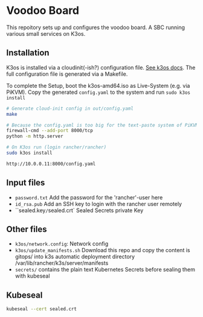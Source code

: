 # Voodoo Board

This repoitory sets up and configures the voodoo board. A SBC running various small services on K3os.

## Installation

K3os is installed via a cloudinit(-ish?) configuration file. [See k3os docs](https://github.com/rancher/k3os/blob/master/README.md#configuration). The full configuration file is generated via a Makefile.

To complete the Setup, boot the k3os-amd64.iso as Live-System (e.g. via PiKVM). Copy the generated `config.yaml` to the system and run `sudo k3os install`

```bash
# Generate cloud-init config in out/config.yaml
make

# Because the config.yaml is too big for the text-paste system of PiKVM, you can host it on a HTTP server
firewall-cmd --add-port 8000/tcp
python -m http.server

# On K3os run (login rancher/rancher)
sudo k3os install

http://10.0.0.11:8000/config.yaml
```

## Input files

* `password.txt` Add the password for the 'rancher'-user here
* `id_rsa.pub` Add an SSH key to login with the rancher user remotely
* ``sealed.key`/`sealed.crt` Sealed Secrets private Key

## Other files

* `k3os/network.config`: Network config
* `k3os/update_manifests.sh` Download this repo and copy the content is gitops/ into k3s automatic deployment directory /var/lib/rancher/k3s/server/manifests
* `secrets/` contains the plain text Kubernetes Secrets before sealing them with kubeseal

## Kubeseal

```bash
kubeseal --cert sealed.crt 
```

